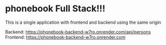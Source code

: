 # phonebook Full Stack!!!
This is a single application with frontend and backend using the same origin

Backend: https://phonebook-backend-w7ro.onrender.com/api/persons
Frontend: https://phonebook-backend-w7ro.onrender.com
